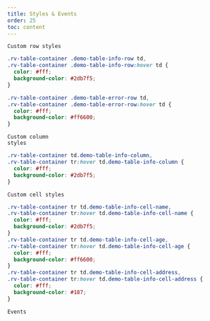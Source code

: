 ```yaml
---
title: Styles & Events
order: 25
toc: content
---
```


<code src="../examples/RowStyle.tsx">Custom row styles</code>

```css
.rv-table-container .demo-table-info-row td,
.rv-table-container .demo-table-info-row:hover td {
  color: #fff;
  background-color: #2db7f5;
}

.rv-table-container .demo-table-error-row td,
.rv-table-container .demo-table-error-row:hover td {
  color: #fff;
  background-color: #ff6600;
}
```

<code src="../examples/ColumnStyle.tsx">Custom column styles</code>

```css
.rv-table-container td.demo-table-info-column,
.rv-table-container tr:hover td.demo-table-info-column {
  color: #fff;
  background-color: #2db7f5;
}
```

<code src="../examples/CellStyle.tsx">Custom cell styles</code>

```css
.rv-table-container tr td.demo-table-info-cell-name,
.rv-table-container tr:hover td.demo-table-info-cell-name {
  color: #fff;
  background-color: #2db7f5;
}
.rv-table-container tr td.demo-table-info-cell-age,
.rv-table-container tr:hover td.demo-table-info-cell-age {
  color: #fff;
  background-color: #ff6600;
}
.rv-table-container tr td.demo-table-info-cell-address,
.rv-table-container tr:hover td.demo-table-info-cell-address {
  color: #fff;
  background-color: #187;
}
```

<style>
.rv-table-container .demo-table-info-row td,
.rv-table-container .demo-table-info-row:hover td {
   background-color: #2db7f5;
   color: #fff;
}

.rv-table-container .demo-table-error-row td,
.rv-table-container .demo-table-error-row:hover td {
    background-color: #ff6600;
    color: #fff;
}

.rv-table-container td.demo-table-info-column,
.rv-table-container tr:hover td.demo-table-info-column {
    background-color: #2db7f5;
    color: #fff;
}

.rv-table-container tr td.demo-table-info-cell-name,
.rv-table-container tr:hover td.demo-table-info-cell-name {
    background-color: #2db7f5;
    color: #fff;
}
.rv-table-container tr td.demo-table-info-cell-age,
.rv-table-container tr:hover td.demo-table-info-cell-age {
    background-color: #ff6600;
    color: #fff;
}
.rv-table-container tr td.demo-table-info-cell-address,
.rv-table-container tr:hover td.demo-table-info-cell-address {
    background-color: #187;
    color: #fff;
}
</style>

<code src="../examples/Events.tsx">Events</code>
